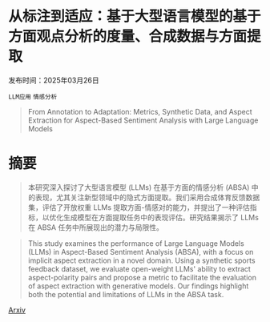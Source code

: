 # 从标注到适应：基于大型语言模型的基于方面观点分析的度量、合成数据与方面提取

发布时间：2025年03月26日

`LLM应用` `情感分析`

> From Annotation to Adaptation: Metrics, Synthetic Data, and Aspect Extraction for Aspect-Based Sentiment Analysis with Large Language Models

# 摘要

> 本研究深入探讨了大型语言模型 (LLMs) 在基于方面的情感分析 (ABSA) 中的表现，尤其关注新型领域中的隐式方面提取。我们采用合成体育反馈数据集，评估了开放权重 LLMs 提取方面-情感对的能力，并提出了一种评估指标，以优化生成模型在方面提取任务中的表现评估。研究结果揭示了 LLMs 在 ABSA 任务中所展现出的潜力与局限性。

> This study examines the performance of Large Language Models (LLMs) in Aspect-Based Sentiment Analysis (ABSA), with a focus on implicit aspect extraction in a novel domain. Using a synthetic sports feedback dataset, we evaluate open-weight LLMs' ability to extract aspect-polarity pairs and propose a metric to facilitate the evaluation of aspect extraction with generative models. Our findings highlight both the potential and limitations of LLMs in the ABSA task.

[Arxiv](https://arxiv.org/abs/2503.20715)